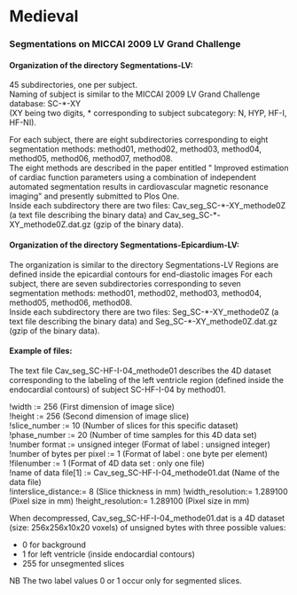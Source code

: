 # Medieval
### Segmentations on MICCAI 2009 LV Grand Challenge  

#### Organization of the directory Segmentations-LV:  
45 subdirectories, one per subject.  
Naming of subject is similar to the MICCAI 2009 LV Grand Challenge database: SC-\*-XY   
(XY being two digits, \* corresponding to subject subcategory: N, HYP, HF-I, HF-NI). 

For each subject, there are eight subdirectories corresponding to eight segmentation methods: method01, method02, method03, method04, method05, method06, method07, method08.   
The eight methods are described in the paper entitled " Improved estimation of cardiac function parameters using a combination of independent automated segmentation results in cardiovascular magnetic resonance imaging" and presently submitted to Plos One.  
Inside each subdirectory there are two files: Cav_seg_SC-\*-XY_methode0Z (a text file describing the binary data) and Cav_seg_SC-\*-XY_methode0Z.dat.gz (gzip of the binary data).

#### Organization of the directory Segmentations-Epicardium-LV:  
The organization is similar to the directory Segmentations-LV
Regions are defined inside the epicardial contours for end-diastolic images
For each subject, there are seven subdirectories corresponding to seven segmentation methods: method01, method02, method03, method04, method05, method06, method08.   
Inside each subdirectory there are two files: Seg_SC-\*-XY_methode0Z (a text file describing the binary data) and Seg_SC-\*-XY_methode0Z.dat.gz (gzip of the binary data).

#### Example of files:   
The text file Cav_seg_SC-HF-I-04_methode01 describes the 4D dataset corresponding to the labeling of the left ventricle region (defined inside the endocardial contours) of subject SC-HF-I-04 by method01.

!width := 256             (First dimension of image slice)  
!height := 256            (Second dimension of image slice)  
!slice_number := 10       (Number of slices for this specific dataset)  
!phase_number := 20       (Number of time samples for this 4D data set)  
!number format := unsigned integer (Format of label : unsigned integer)  
!number of bytes per pixel := 1    (Format of label : one byte per element)  
!filenumber := 1          (Format of 4D data set : only one file)  
!name of data file[1] := Cav_seg_SC-HF-I-04_methode01.dat (Name of the data file)  
!interslice_distance:= 8  (Slice thickness in mm)
!width_resolution:= 1.289100 (Pixel size in mm)
!height_resolution:= 1.289100 (Pixel size in mm)

When decompressed, Cav_seg_SC-HF-I-04_methode01.dat is a 4D dataset (size: 256x256x10x20 voxels) of unsigned bytes with three possible values: 
* 0 for background
* 1 for left ventricle (inside endocardial contours)
* 255 for unsegmented slices

NB The two label values 0 or 1 occur only for segmented slices.


